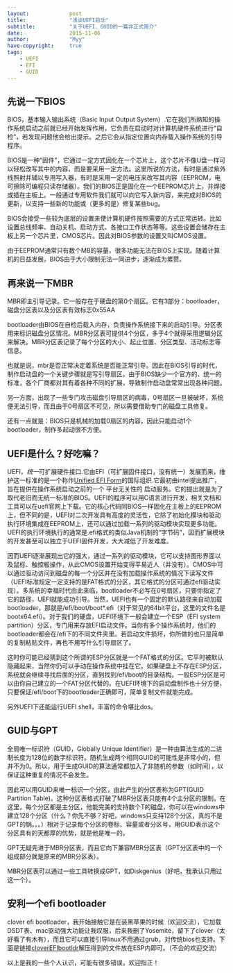 ```yaml
---
layout:             post
title:              "浅谈UEFI启动"
subtitle:           "关于UEFI、GUID的一篇非正式简介"
date:               2015-11-06
author:             "Myy"
have-copyright:     true
tags:
    - UEFI
    - EFI
    - GUID
---
```

## 先说一下BIOS

BIOS，基本输入输出系统（Basic Input Output System）.它在我们所熟知的操作系统启动之前就已经开始发挥作用，它负责在启动时对计算机硬件系统进行“自检”，若发现问题他会给出提示。之后它会从指定位置向内存载入操作系统的引导程序。

BIOS是一种“固件”，它通过一定方式固化在一个芯片上，这个芯片不像U盘一样可以轻松改写其中的内容，而是要采用一定方法。这里所说的方法，有时是通过紫外线照射并辅以专用写入器，有时是采用一定的电压来改写其内容（EEPROM，电可擦除可编程只读存储器）。我们的BIOS正是固化在一个EEPROM芯片上，并焊接或插在主板上。一般通过专用软件我们就可以向它写入新内容，来完成对BIOS的更新，以支持一些新的功能或（更多的是）修复某些bug。

BIOS会接受一些较为底层的设置来使计算机硬件按照需要的方式正常运转。比如设置总线频率、自动关机、启动方式、各接口工作状态等等。这些设置会储存在主板上另一个芯片里，CMOS芯片。因此对BIOS参数的设置又叫CMOS设置。

由于EEPROM通常只有数个MB的容量，很多功能无法在BIOS上实现。随着计算机的日益发展，BIOS由于大小限制无法一同进步，逐渐成为累赘。

## 再来说一下MBR

MBR即主引导记录。它一般存在于硬盘的第0个扇区。它有3部分：bootloader，磁盘分区表以及分区表有效标志0x55AA

bootloader由BIOS在自检后载入内存，负责操作系统接下来的启动引导。分区表用来标识磁盘分区情况。MBR分区表可提供4个分区，多于4个就得采用逻辑分区来解决。MBR分区表记录了每个分区的大小、起止位置、分区类型、活动标志等信息。

也就是说，mbr是否正常决定着系统是否能正常引导。因此在BIOS引导的时代，制作启动盘的一个关键步骤就是写引导扇区。由于BIOS缺少一个官方的、统一的标准，各个厂商都对其有着各种不同的扩展，导致制作启动盘常常出现各种问题。

另一方面，出现了一些专门攻击磁盘引导扇区的病毒，0号扇区一旦被破坏，系统便无法引导，而且由于0号扇区不可见，所以需要借助专门的磁盘工具修复。

还有一点就是：BIOS只是机械的加载0扇区的内容，因此只能启动1个bootloader，制作多起动很不方便。

## UEFI是什么？好吃嘛？

UEFI，*统一*可扩展硬件接口.它由EFI（可扩展固件接口，没有统一）发展而来，维护这一标准的是一个称作[Unified EFI Form](http://www.uefi.org/)的国际组织.它最初由intel提出推广，旨在提供在操作系统启动之前的一个 平台无关性的 启动服务。它的提出就是为了取代老旧而无统一标准的BIOS。UEFI的程序可以用C语言进行开发，相关文档和工具可以在uefi官网上下载。它的核心代码同BIOS一样固化在主板上的EEPROM上，但不同的是，UEFI对二次开发具有高度的灵活性，它除了初始化模块和驱动执行环境集成在EEPROM上，还可以通过加载一系列的驱动模块实现更多功能。UEFI的执行环境执行的通常是.efi格式的类似Java机制的“字节码”，因而扩展模块的开发甚至可以独立于UEFI固件开发，大大减低了开发难度。

因而UEFI逐渐展现出它的强大，通过一系列的驱动模块，它可以支持图形界面以及鼠标、触控板操作，从此CMOS设置开始变得平易近人（并没有）。CMOS中可以通过驱动访问到磁盘的每一个分区并在没有加载操作系统的情况下读写文件（UEFI标准规定一定支持的是FAT格式的分区，其它格式的分区可通过efi驱动实现）。多系统的幸福时代由此来临，bootloader不必写在0号扇区，只要你指定了它的路径，UEFI就能成功引导。当然，UEFI也有一个固定的默认路径来自动加载bootloader，那就是/efi/boot/boot*.efi（对于常见的64bit平台，这里的文件名是bootx64.efi）。对于我们的硬盘，UEFI环境下一般会建立一个ESP（EFI system partition）分区，专门用来存放EFI启动文件。当你有多个操作系统时，他们的bootloader都会在/efi下的不同文件夹里。若启动文件损坏，你所做的也只是简单的复制粘贴文件，再也不用写什么引导扇区了。

这时你可能已经猜到这个所谓的ESP分区就是一个FAT格式的分区。它平时被默认隐藏起来，当然你仍可以手动在操作系统中挂在它。如果硬盘上不存在ESP分区，系统就会继续寻找后面的分区，直到找到/efi/boot的目录结构。一般ESP分区是可以由你自己建立的一个FAT分区代替的。在UEFI环境下的启动盘制作也十分方便，只要保证/efi/boot下的bootloader正确即可，简单复制文件就能完成。

另外UEFI下还能运行UEFI shell，丰富的命令堪比dos。

## GUID与GPT
全局唯一标识符（GUID，Globally Unique Identifier）是一种由算法生成的二进制长度为128位的数字标识符。随机生成两个相同GUID的可能性是非常小的，但并不为0。所以，用于生成GUID的算法通常都加入了非随机的参数（如时间），以保证这种重复的情况不会发生。

因此可以用GUID来唯一标识一个分区，由此产生的分区表称为GPT(GUID Partition Table)。这种分区表格式打破了MBR分区表只能有4个主分区的限制。在这里，每个分区都是主分区，他能完美的支持数个T的磁盘，你可以在windows中建立128个分区（什么？你先不够？好吧，windows只支持128个分区，真的不是GPT的锅。。。）相对于记录每个分区的卷标、容量或者分区号，用GUID表示这个分区具有的天都厚的优势，就是他是唯一的。

GPT无疑先进于MBR分区表，而且它向下兼容MBR分区表（GPT分区表中的一个组成部分就是原来的MBR分区表）。

MBR分区表可以通过一些工具转换成GPT，如Diskgenius（好吧，我承认只用过这一个）。

## 安利一个efi bootloader
clover efi bootloader，我开始接触它是在装黑苹果的时候（欢迎交流），它加载DSDT表、mac驱动强大功能让我叹服，后来我删了Yosemite，留下了clover（太好看了有木有），而且它可以直接引导linux不用通过grub，对传统bios也支持。下面是链接[cloverEFIbootldr](http://sourceforge.net/projects/cloverefiboot/files/Bootable_ISO/)解压得到的文件放在ESP内即可。（不会的欢迎交流）



以上是我的一些个人认识，可能有很多错误，欢迎指正！